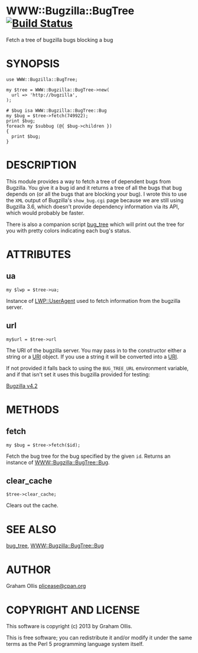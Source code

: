 # WWW::Bugzilla::BugTree [![Build Status](https://secure.travis-ci.org/plicease/WWW-Bugzilla-BugTree.png)](http://travis-ci.org/plicease/WWW-Bugzilla-BugTree)

Fetch a tree of bugzilla bugs blocking a bug

# SYNOPSIS

    use WWW::Bugzilla::BugTree;
    
    my $tree = WWW::Bugzilla::BugTree->new(
      url => 'http://bugzilla',
    );
    
    # $bug isa WWW::Bugzilla::BugTree::Bug
    my $bug = $tree->fetch(749922);
    print $bug;
    foreach my $subbug (@{ $bug->children })
    {
      print $bug;
    }

# DESCRIPTION

This module provides a way to fetch a tree of dependent bugs from Bugzilla.
You give it a bug id and it returns a tree of all the bugs that bug depends
on (or all the bugs that are blocking your bug).  I wrote this to use the
`XML` output of Bugzilla's `show_bug.cgi` page because we are still using
Bugzilla 3.6, which doesn't provide dependency information via its API, which
would probably be faster.

There is also a companion script [bug\_tree](https://metacpan.org/pod/bug_tree) which will print out the tree
for you with pretty colors indicating each bug's status.

# ATTRIBUTES

## ua

    my $lwp = $tree->ua;

Instance of [LWP::UserAgent](https://metacpan.org/pod/LWP::UserAgent) used to fetch information from the
bugzilla server.

## url

    my$url = $tree->url

The URI of the bugzilla server.  You may pass in to the constructor
either a string or a [URI](https://metacpan.org/pod/URI) object.  If you use a string it will
be converted into a [URI](https://metacpan.org/pod/URI).

If not provided it falls back to using the `BUG_TREE_URL` environment
variable, and if that isn't set it uses this bugzilla provided for
testing:

[Bugzilla v4.2](https://landfill.bugzilla.org/bugzilla-4.2-branch)

# METHODS

## fetch

    my $bug = $tree->fetch($id);

Fetch the bug tree for the bug specified by the given `id`.  Returns
an instance of [WWW::Bugzilla::BugTree::Bug](https://metacpan.org/pod/WWW::Bugzilla::BugTree::Bug).

## clear\_cache

    $tree->clear_cache;

Clears out the cache.

# SEE ALSO

[bug\_tree](https://metacpan.org/pod/bug_tree), [WWW::Bugzilla::BugTree::Bug](https://metacpan.org/pod/WWW::Bugzilla::BugTree::Bug)

# AUTHOR

Graham Ollis <plicease@cpan.org>

# COPYRIGHT AND LICENSE

This software is copyright (c) 2013 by Graham Ollis.

This is free software; you can redistribute it and/or modify it under
the same terms as the Perl 5 programming language system itself.
